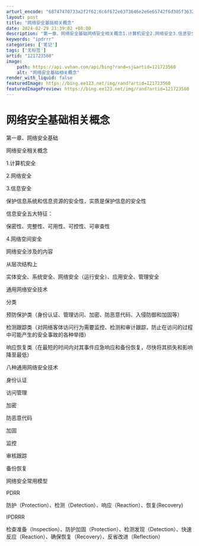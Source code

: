 ```yaml
---
arturl_encode: "68747470733a2f2f62:6c6f672e6373646e2e6e65742f6d305f36323235323939332f:61727469636c652f64657461696c732f313231373233353630"
layout: post
title: "网络安全基础相关概念"
date: 2024-02-29 21:39:02 +08:00
description: "第一章、网络安全基础网络安全相关概念1.计算机安全2.网络安全3.信息安全保护信息系统和信息资源的安"
keywords: "ipdrrr"
categories: ['笔记']
tags: ['无标签']
artid: "121723560"
image:
    path: https://api.vvhan.com/api/bing?rand=sj&artid=121723560
    alt: "网络安全基础相关概念"
render_with_liquid: false
featuredImage: https://bing.ee123.net/img/rand?artid=121723560
featuredImagePreview: https://bing.ee123.net/img/rand?artid=121723560
---
```


# 网络安全基础相关概念

第一章、网络安全基础
  
网络安全相关概念
  
1.计算机安全
  
2.网络安全

3.信息安全
  
保护信息系统和信息资源的安全性，实质是保护信息的安全性

信息安全五大特征：
  
保密性、完整性、可用性、可控性、可审查性

4.网络空间安全
  
网络安全涉及的内容
  
从层次结构上
  
实体安全、系统安全、网络安全（运行安全）、应用安全、管理安全

通用网络安全技术
  
分类
  
预防保护类（身份认证、管理访问、加密、防恶意代码、入侵防御和加固等）
  
检测跟踪类（对网络客体访问行为需要监控、检测和审计跟踪，防止在访问的过程中可能产生的安全事故的各种举措）
  
响应恢复类（在最短的时间内对其事件应急响应和备份恢复，尽快将其损失和影响降至最低）
  
八种通用网络安全技术
  
身份认证
  
访问管理
  
加密
  
防恶意代码
  
加固
  
监控
  
审核跟踪
  
备份恢复
  
网络安全常用模型
  
PDRR
  
防护（Protection）、检测（Detection）、响应（Reaction）、恢复(Recovery)

IPDRRR
  
检查准备（Inspection）、防护加固（Protection）、检测发现（Detection）、快速反应（Reaction）、确保恢复（Recovery）、反省改进（Reflection）